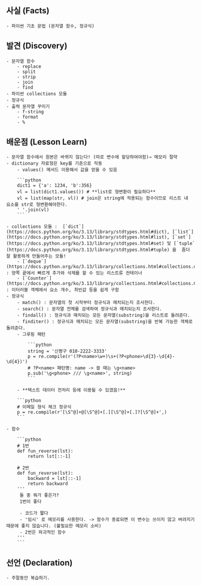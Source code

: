## 사실 (Facts)
    - 파이썬 기초 문법 (문자열 함수, 정규식)
## 발견 (Discovery)
    - 문자열 함수
        - replace
        - split
        - strip
        - join
        - find
    - 파이썬 collections 모듈
    - 정규식
    - 출력 문자열 꾸미기
        - f-string
        - format
        - %
## 배운점 (Lesson Learn)
    - 문자열 함수에서 원본은 바뀌지 않는다! (따로 변수에 할당하여야함)→ 메모리 절약
    - dictionary 자료형은 key를 기준으로 작동
        - values() 메서드 이용해서 값을 얻을 수 있음
        
        ```python
        dict1 = {'a': 1234, 'b':356}
        vl = list(dict1.values()) # **list로 형변환이 필요하다**
        vl = list(map(str, vl)) # join은 string에 적용되는 함수이므로 리스트 내 요소를 str로 형변환해야한다.
        ' '.join(vl)
        ```
        
    - collections 모듈 :  [`dict`](https://docs.python.org/ko/3.13/library/stdtypes.html#dict), [`list`](https://docs.python.org/ko/3.13/library/stdtypes.html#list), [`set`](https://docs.python.org/ko/3.13/library/stdtypes.html#set) 및 [`tuple`](https://docs.python.org/ko/3.13/library/stdtypes.html#tuple) 을  좀더 잘 활용하게 만들어주는 모듈!
        - [`deque`](https://docs.python.org/ko/3.13/library/collections.html#collections.deque) : 양쪽 끝에서 빠르게 추가와 삭제를 할 수 있는 리스트류 컨테이너
        - [`Counter`](https://docs.python.org/ko/3.13/library/collections.html#collections.Counter) : 이터러블 객체에서 요소 개수, 최빈값 등을 쉽게 구함
    - 정규식
        - match() : 문자열의 첫 시작부터 정규식과 매치되는지 조사한다.
        - search() : 문자열 전체를 검색하여 정규식과 매치되는지 조사한다.
        - findall() : 정규식과 매치되는 모든 문자열(substring)을 리스트로 돌려준다.
        - finditer() : 정규식과 매치되는 모든 문자열(substring)을 반복 가능한 객체로 돌려준다.
        - 그루핑 패턴
            
            ```python
            string = '신짱구 010-2222-3333'
            p = re.compile(r'(?P<name>\w+)\s+(?P<phone>\d{3}-\d{4}-\d{4})')
            # ?P<name> 패턴명: name -> 쓸 때는 \g<name>
            p.sub('\g<phone> /// \g<name>', string)
            ```
            
        - **텍스트 데이터 전처리 등에 이용될 수 있겠음!**
        
        ```python
        # 이메일 형식 체크 정규식
        p = re.compile(r'[\S^@]+@[\S^@]+[.][\S^@]+[.]?[\S^@]+',)
        ```
        
    - 함수
        
        ```python
        # 1번
        def fun_reverse(lst):
            return lst[::-1]
        
        # 2번
        def fun_reverse(lst):
            backward = lst[::-1]
            return backward
        '''
         둘 중 뭐가 좋은가?
         1번이 좋다
        
         - 코드가 짧다
         - '임시' 로 메모리를 사용한다. -> 함수가 종료되면 이 변수는 쓰이지 않고 버려지기 때문에 좋지 않습니다. (불필요한 메모리 소비)
         - 2번은 파괴적인 함수
        '''
        ```
        
## 선언 (Declaration)
    - 주말동안 복습하기.